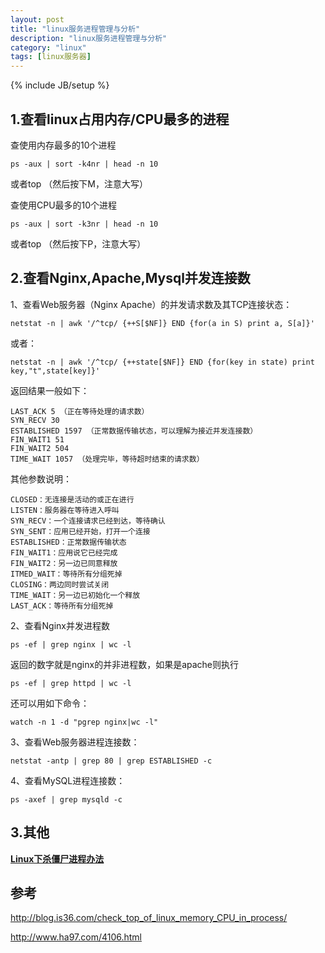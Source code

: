 ```yaml
---
layout: post
title: "linux服务进程管理与分析"
description: "linux服务进程管理与分析"
category: "linux"
tags: [linux服务器]
---
```

{% include JB/setup %}

<h2>1.查看linux占用内存/CPU最多的进程</h2>

<p>查使用内存最多的10个进程</p>

<pre><code>ps -aux | sort -k4nr | head -n 10
</code></pre>

<p>或者top （然后按下M，注意大写）</p>

<p>查使用CPU最多的10个进程</p>

<pre><code>ps -aux | sort -k3nr | head -n 10
</code></pre>

<p>或者top （然后按下P，注意大写）</p>

<!--more-->

<h2>2.查看Nginx,Apache,Mysql并发连接数</h2>

<p>1、查看Web服务器（Nginx Apache）的并发请求数及其TCP连接状态：</p>

<pre><code>netstat -n | awk '/^tcp/ {++S[$NF]} END {for(a in S) print a, S[a]}'
</code></pre>

<p>或者：</p>

<pre><code>netstat -n | awk '/^tcp/ {++state[$NF]} END {for(key in state) print key,"t",state[key]}'
</code></pre>

<p>返回结果一般如下：</p>

<pre><code>LAST_ACK 5 （正在等待处理的请求数）
SYN_RECV 30
ESTABLISHED 1597 （正常数据传输状态，可以理解为接近并发连接数）
FIN_WAIT1 51
FIN_WAIT2 504
TIME_WAIT 1057 （处理完毕，等待超时结束的请求数）
</code></pre>

<p>其他参数说明：</p>

<pre><code>CLOSED：无连接是活动的或正在进行
LISTEN：服务器在等待进入呼叫
SYN_RECV：一个连接请求已经到达，等待确认
SYN_SENT：应用已经开始，打开一个连接
ESTABLISHED：正常数据传输状态
FIN_WAIT1：应用说它已经完成
FIN_WAIT2：另一边已同意释放
ITMED_WAIT：等待所有分组死掉
CLOSING：两边同时尝试关闭
TIME_WAIT：另一边已初始化一个释放
LAST_ACK：等待所有分组死掉
</code></pre>

<p>2、查看Nginx并发进程数</p>

<pre><code>ps -ef | grep nginx | wc -l
</code></pre>

<p>返回的数字就是nginx的并非进程数，如果是apache则执行</p>

<pre><code>ps -ef | grep httpd | wc -l
</code></pre>

<p>还可以用如下命令：</p>

<pre><code>watch -n 1 -d "pgrep nginx|wc -l"
</code></pre>

<p>3、查看Web服务器进程连接数：</p>

<pre><code>netstat -antp | grep 80 | grep ESTABLISHED -c
</code></pre>

<p>4、查看MySQL进程连接数：</p>

<pre><code>ps -axef | grep mysqld -c
</code></pre>

<h2>3.其他</h2>

<p><strong><a href="http://6244685.blog.51cto.com/6234685/1316234">Linux下杀僵尸进程办法</a></strong></p>

<h2>参考</h2>

<p><a href="http://blog.is36.com/check_top_of_linux_memory_CPU_in_process/">http://blog.is36.com/check_top_of_linux_memory_CPU_in_process/</a></p>

<p><a href="http://www.ha97.com/4106.html">http://www.ha97.com/4106.html</a></p>
